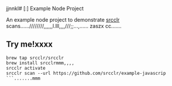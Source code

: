 jjnnkl# [:] Example Node Project

An example node project to demonstrate [srcclr](https://www.srcclr.com) scans......////////,,,,,,l.lll,,,,///;;...,......   zaszx
cc.......
## Try me!xxxx

```wwwww...........dddd
brew tap srcclr/srcclr
brew install srcclrmmm,,,,
srcclr activate
srcclr scan --url https://github.com/srcclr/example-javascrip
```.......mmm
